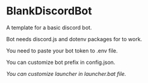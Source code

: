# BlankDiscordBot
A template for a basic discord bot.


Bot needs discord.js and dotenv packages for to work.

You need to paste your bot token to .env file.

You can customize bot prefix in config.json.

*You can customize launcher in launcher.bat file.*
